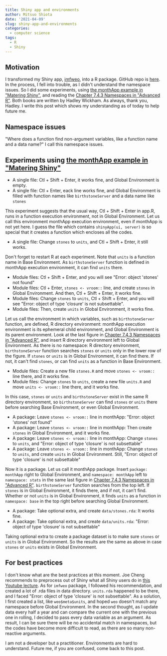 ```yaml
---
title: Shiny app and environments
author: Mitsuo Shiota
date: '2021-04-09'
slug: shiny-app-and-environments
categories:
  - computer science
tags:
  - R
  - Shiny
---
```


## Motivation

I transformed my Shiny app, [imfweo](https://mitsuoxv.shinyapps.io/imf-weo/), into a R package. GitHub repo is [here](https://github.com/mitsuoxv/imf-weo). In the process, I fell into trouble, as I didn't understand the namespace issues. So I did some experiments, using [the monthApp example in "Matering Shiny"](https://mastering-shiny.org/scaling-packaging.html#single-file), and reading the [Chapter 7.4.3 Namespaces in "Advanced R"](https://adv-r.hadley.nz/environments.html#namespaces). Both books are written by Hadley Wickham. As always, thank you, Hadley. I write this post which shows my understanding as of today to help future me.

## Namespace issues

"Where does a function find non-argument variables, like a function name and a data name?" I call this namespace issues.

## Experiments using [the monthApp example in "Matering Shiny"](https://mastering-shiny.org/scaling-packaging.html#single-file)

- A single file: Ctl + Shift + Enter, it works fine, and Global Environment is empty.
- A single file: Ctl + Enter, eack line works fine, and Global Environment is filled with function names like `birthstoneServer` and a data name like `stones` 

This experiment suggests that the usual way, Ctl + Shift + Enter in app.R, runs in a function execution environment, not in Global Environment. Let us call this environment monthApp execution environment, even if monthApp is not yet here. I guess the file which contains `shinyApp(ui, server)` is so special that it creates a function which encloses all the codes.

- A single file: Change `stones` to `units`, and Ctl + Shift + Enter, it still works.

Don't forget to restart R at each experiment. Note that `units` is a function name in Base Environment. As `birthstoneServer` function is defined in monthApp execution environment, it can find `units` there.

- Module files: Ctl + Shift + Enter, and you will see "Error: object 'stones' not found"
- Module files: Ctl + Enter, `stones <- vroom::` line, and create `stones` in Global Environment. And then, Ctl + Shift + Enter, it works fine.
- Module files: Change `stones` to `units`, Ctl + Shift + Enter, and you will see "Error: object of type 'closure' is not subsettable".
- Module files: Then, create `units` in Global Environment, it works fine.

Let us call the environment in which variables, such as `birthstoneServer` function, are defined, R directory environment: monthApp execution environment is its ephemeral child environment, and Global Environment is its parent environment. Look at the last figure in [Chapter 7.4.3 Namespaces in "Advanced R"](https://adv-r.hadley.nz/environments.html#namespaces), and insert R directory environment left to Global Environment. As there is no namespace: R directory environment, `birthstoneServer` function searches `stones` or `units` only in the lower row of the figure. If `stones` or `units` is in Global Environment, it can find there. If not, it can't find `stones`, or can find `units` as a function in Base Environment.

- Module files: Create a new file `stones.R` and move `stones <- vroom::` line there, and it works fine.
- Module files: Change `stones` to `units`, create a new file `units.R` and move `units <- vroom::` line there, and it works fine.

In this case, `stones` or `units` and `birthstoneServer` exist in the same R directory environment, so `birthstoneServer` can find `stones` or `units` there before searching Base Environment, or even Global Environment.

- A package: Leave `stones <- vroom::` line in monthApp: "Error: object 'stones' not found"
- A package: Leave `stones <- vroom::` line in monthApp: Then create `stones` in Global Environment, and it works fine.
- A package: Leave `stones <- vroom::` line in monthApp: Change `stones` to `units`, and "Error: object of type 'closure' is not subsettable"
- A package: Leave `stones <- vroom::` line in monthApp: Change `stones` to `units`, and create `units` in Global Environment. Still, "Error: object of type 'closure' is not subsettable"

Now it is a package. Let us call it monthApp package. Insert `package: monthApp` right to Global Environment, and `namespace: monthApp` left to `namespace: stats` in the same last figure in [Chapter 7.4.3 Namespaces in "Advanced R"](https://adv-r.hadley.nz/environments.html#namespaces). `birthstoneServer` function searches from the top left. If `stones` is in Global Environment, it finds there, and if not, it can't find. Whether or not `units` is in Global Environment, it finds `units` as a function in `namespace: base` in the top right before searching Global Environment.

- A package: Take optional extra, and create `data/stones.rda`: It works fine.
- A package: Take optional extra, and create `data/units.rda`: "Error: object of type 'closure' is not subsettable"

Taking optional extra to create a package dataset is to make sure `stones` or `units` is in Global Environment. So the results are the same as above in case `stones` or `units` exists in Global Environment.

## For best practices

I don't know what are the best practices at this moment. Joe Cheng recommends to preprocess out of Shiny what all Shiny users do in [this Youtube lecture](https://www.youtube.com/watch?v=Wy3TY0gOmJw). As for `imfweo` package, I followed his recommendation, and created a lot of .rda files in data directory. `units.rda` happened to be there, and I faced "Error: object of type 'closure' is not subsettable". As a solution, I first created a list, like `weo$meta$units`, and hoped `weo` doesn't match any namespace before Global Environment. In the second thought, as I update data every half a year and can compare the current one with the previous one in rolling, I decided to pass every data variable as an argument. As result, I can be sure there will be no accidental match in namespaces, but the codes have become more difficult to read, as there are so many non-reactive arguments.

I am not a developer but a practitioner. Environments are hard to understand. Future me, if you are confused, come back to this post.
